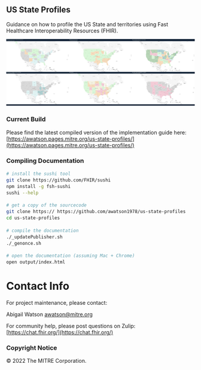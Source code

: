 ## US State Profiles

Guidance on how to profile the US State and territories using Fast Healthcare Interoperability Resources (FHIR).

![PolicyAnalysis-Examples-3x2.jpg](./assets/PolicyAnalysis-Examples-3x2.jpg)  

### Current Build

Please find the latest compiled version of the implementation guide here: 
[https://awatson.pages.mitre.org/us-state-profiles/](https://awatson.pages.mitre.org/us-state-profiles/)

### Compiling Documentation  

```bash 
# install the sushi tool
git clone https://github.com/FHIR/sushi
npm install -g fsh-sushi
sushi --help

# get a copy of the sourcecode
git clone https:// https://github.com/awatson1978/us-state-profiles
cd us-state-profiles

# compile the documentation  
./_updatePublisher.sh
./_genonce.sh

# open the documentation (assuming Mac + Chrome)
open output/index.html
```

# Contact Info  


For project maintenance, please contact:    

Abigail Watson <awatson@mitre.org> 

For community help, please post questions on Zulip:  
[https://chat.fhir.org/](https://chat.fhir.org/)  


### Copyright Notice  

&copy; 2022 The MITRE Corporation.
